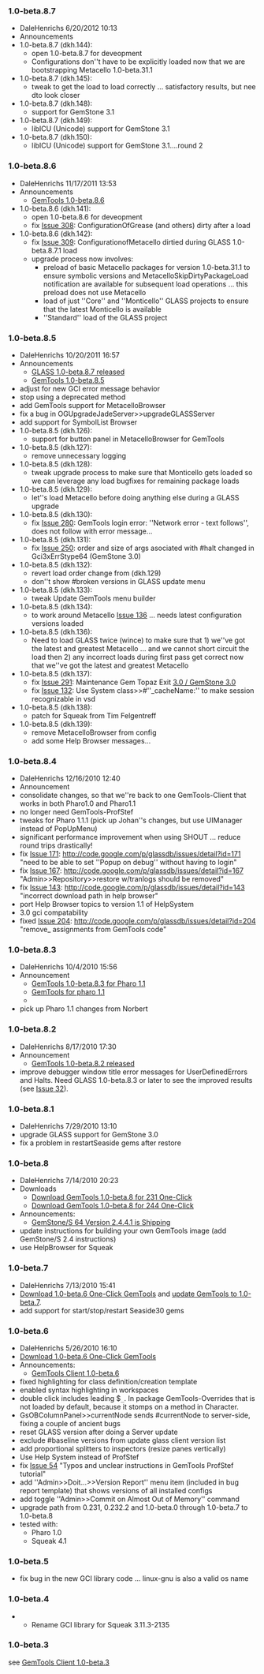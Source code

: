 ### 1.0-beta.8.7 ###
  * DaleHenrichs 6/20/2012 10:13
  * Announcements
  * 1.0-beta.8.7 (dkh.144):
    * open 1.0-beta.8.7 for deveopment
    * Configurations don''t have to be explicitly loaded now that we are bootstrapping Metacello 1.0-beta.31.1
  * 1.0-beta.8.7 (dkh.145):
    * tweak to get the load to load correctly ... satisfactory results, but nee dto look closer
  * 1.0-beta.8.7 (dkh.148):
    * support for GemStone 3.1
  * 1.0-beta.8.7 (dkh.149):
    * libICU (Unicode) support for GemStone 3.1
  * 1.0-beta.8.7 (dkh.150):
    * libICU (Unicode) support for GemStone 3.1....round 2
### 1.0-beta.8.6 ###
  * DaleHenrichs 11/17/2011 13:53
  * Announcements
    * [GemTools 1.0-beta.8.6](http://gemstonesoup.wordpress.com/2011/11/18/gemtools-1-0-beta-8-6/)
  * 1.0-beta.8.6 (dkh.141):
    * open 1.0-beta.8.6 for deveopment
    * fix [Issue 308](https://code.google.com/p/glassdb/issues/detail?id=308): ConfigurationOfGrease (and others) dirty after a load
  * 1.0-beta.8.6 (dkh.142):
    * fix [Issue 309](https://code.google.com/p/glassdb/issues/detail?id=309): ConfigurationofMetacello dirtied during GLASS 1.0-beta.8.7.1 load
    * upgrade process now involves:
      * preload of basic Metacello packages for version 1.0-beta.31.1 to ensure symbolic versions and MetacelloSkipDirtyPackageLoad notification are available for subsequent load operations ... this preload does not use Metacello
      * load of just ''Core'' and ''Monticello'' GLASS projects to ensure that the latest Monticello is available
      * ''Standard'' load of the GLASS project

### 1.0-beta.8.5 ###
  * DaleHenrichs 10/20/2011 16:57
  * Announcements
    * [GLASS 1.0-beta.8.7 released](http://forum.world.st/GLASS-1-0-beta-8-7-released-td3923882.html)
    * [GemTools 1.0-beta.8.5](http://gemstonesoup.wordpress.com/2011/10/21/gemtools-1-0-beta-8-5/)
  * adjust for new GCI error message behavior
  * stop using a deprecated method
  * add GemTools support for MetacelloBrowser
  * fix a bug in OGUpgradeJadeServer>>upgradeGLASSServer
  * add support for SymbolList Browser
  * 1.0-beta.8.5 (dkh.126):
    * support for button panel in MetacelloBrowser for GemTools
  * 1.0-beta.8.5 (dkh.127):
    * remove unnecessary logging
  * 1.0-beta.8.5 (dkh.128):
    * tweak upgrade process to make sure that Monticello gets loaded so we can leverage any load bugfixes for remaining package loads
  * 1.0-beta.8.5 (dkh.129):
    * let''s load Metacello before doing anything else during a GLASS upgrade
  * 1.0-beta.8.5 (dkh.130):
    * fix [Issue 280](https://code.google.com/p/glassdb/issues/detail?id=280): GemTools login error: ''Network error - text follows'', does not follow with error message...
  * 1.0-beta.8.5 (dkh.131):
    * fix [Issue 250](https://code.google.com/p/glassdb/issues/detail?id=250): order and size of args asociated with #halt changed in Gci3xErrStype64 (GemStone 3.0)
  * 1.0-beta.8.5 (dkh.132):
    * revert load order change from (dkh.129)
    * don''t show #broken versions in GLASS update menu
  * 1.0-beta.8.5 (dkh.133):
    * tweak Update GemTools menu builder
  * 1.0-beta.8.5 (dkh.134):
    * to work around Metacello [Issue 136](https://code.google.com/p/glassdb/issues/detail?id=136) ... needs latest configuration versions loaded
  * 1.0-beta.8.5 (dkh.136):
    * Need to load GLASS twice (wince) to make sure that 1) we''ve got the latest and greatest Metacello ... and we cannot short circuit the load then 2) any incorrect loads during first pass get correct now that we''ve got the latest and greatest Metacello
  * 1.0-beta.8.5 (dkh.137):
    * fix [Issue 291](https://code.google.com/p/glassdb/issues/detail?id=291): Maintenance Gem Topaz Exit [3.0 / GemStone 3.0](Seaside.md)
    * fix [Issue 132](https://code.google.com/p/glassdb/issues/detail?id=132): Use System class>>#''_cacheName:'' to make session recognizable in vsd
  * 1.0-beta.8.5 (dkh.138):
    * patch for Squeak from Tim Felgentreff
  * 1.0-beta.8.5 (dkh.139):
    * remove MetacelloBrowser from config
    * add some Help Browser messages...
### 1.0-beta.8.4 ###
  * DaleHenrichs 12/16/2010 12:40
  * Announcement
  * consolidate changes, so that we''re back to one GemTools-Client that works in both Pharo1.0 and Pharo1.1
  * no longer need GemTools-ProfStef
  * tweaks for Pharo 1.1.1 (pick up Johan''s changes, but use UIManager instead of PopUpMenu)
  * significant performance improvement when using SHOUT ... reduce round trips drastically!
  * fix [Issue 171](https://code.google.com/p/glassdb/issues/detail?id=171): http://code.google.com/p/glassdb/issues/detail?id=171 "need to be able to set ''Popup on debug'' without having to login"
  * fix [Issue 167](https://code.google.com/p/glassdb/issues/detail?id=167): http://code.google.com/p/glassdb/issues/detail?id=167 "Admin>>Repository>>restore w/tranlogs should be removed"
  * fix [Issue 143](https://code.google.com/p/glassdb/issues/detail?id=143): http://code.google.com/p/glassdb/issues/detail?id=143 "incorrect download path in help browser"
  * port Help Browser topics to version 1.1 of HelpSystem
  * 3.0 gci compatability
  * fixed [Issue 204](https://code.google.com/p/glassdb/issues/detail?id=204): http://code.google.com/p/glassdb/issues/detail?id=204 "remove_ assignments from GemTools code"
### 1.0-beta.8.3 ###
  * DaleHenrichs 10/4/2010 15:56
  * Announcement
    * [GemTools 1.0-beta.8.3 for Pharo 1.1](http://gemstonesoup.wordpress.com/2010/10/04/gemtools-1-0-beta-8-3-for-pharo-1-1/)
    * [GemTools for pharo 1.1](http://forum.world.st/GemTools-for-pharo-1-1-tp2542305p2955241.html)
    * 
  * pick up Pharo 1.1 changes from Norbert
### 1.0-beta.8.2 ###
  * DaleHenrichs 8/17/2010 17:30
  * Announcement
    * [GemTools 1.0-beta.8.2 released](http://forum.world.st/GemTools-1-0-beta-8-2-released-td2335893.html#a2335893)
  * improve debugger window title error messages for UserDefinedErrors and Halts. Need GLASS 1.0-beta.8.3 or later to see the improved results (see [Issue 32](https://code.google.com/p/glassdb/issues/detail?id=32)).
### 1.0-beta.8.1 ###
  * DaleHenrichs 7/29/2010 13:10
  * upgrade GLASS support for GemStone 3.0
  * fix a problem in restartSeaside gems after restore
### 1.0-beta.8 ###
  * DaleHenrichs 7/14/2010 20:23
  * Downloads
    * [Download GemTools 1.0-beta.8 for 231 One-Click](http://seaside.gemstone.com/squeak/GemTools-1.0-beta.8-231x.app.zip)
    * [Download GemTools 1.0-beta.8 for 244 One-Click](http://seaside.gemstone.com/squeak/GemTools-1.0-beta.8-244x.app.zip)
  * Announcements:
    * [GemStone/S 64 Version 2.4.4.1 is Shipping](http://gemstonesoup.wordpress.com/2010/07/15/gemstones-64-version-2-4-4-1-is-shipping/)
  * update instructions for building your own GemTools image (add GemStone/S 2.4 instructions)
  * use HelpBrowser for Squeak
### 1.0-beta.7 ###
  * DaleHenrichs 7/13/2010 15:41
  * [Download 1.0-beta.6 One-Click GemTools](http://seaside.gemstone.com/squeak/GemTools-1.0-beta.6.zip) and [update GemTools to 1.0-beta.7](GemToolsUpdate#Update_GemTools_Launcher.md).
  * add support for start/stop/restart Seaside30 gems
### 1.0-beta.6 ###
  * DaleHenrichs 5/26/2010 16:10
  * [Download 1.0-beta.6 One-Click GemTools](http://seaside.gemstone.com/squeak/GemTools-1.0-beta.6.zip)
  * Announcements:
    * [GemTools Client 1.0-beta.6](http://gemstonesoup.wordpress.com/2010/05/26/gemtools-client-1-0-beta-6/)
  * fixed highlighting for class definition/creation template
  * enabled syntax highlighting in workspaces
  * double click includes leading $`_`. In package GemTools-Overrides that is not loaded by default, because it stomps on a method in Character.
  * GsOBColumnPanel>>currentNode sends #currentNode to server-side, fixing a couple of ancient bugs
  * reset GLASS version after doing a Server update
  * exclude #baseline versions from update glass client version list
  * add proportional splitters to inspectors (resize panes vertically)
  * Use Help System instead of ProfStef
  * fix [Issue 54](https://code.google.com/p/glassdb/issues/detail?id=54) "Typos and unclear instructions in GemTools ProfStef tutorial"
  * add ''Admin>>Doit...>>Version Report'' menu item (included in bug report template) that shows versions of all installed configs
  * add toggle ''Admin>>Commit on Almost Out of Memory'' command
  * upgrade path from 0.231,  0.232.2 and 1.0-beta.0 through 1.0-beta.7 to 1.0-beta.8
  * tested with:
    * Pharo 1.0
    * Squeak 4.1
### 1.0-beta.5 ###
  * fix bug in the new GCI library code ... linux-gnu is also a valid os name
### 1.0-beta.4 ###
  * - Rename GCI library for Squeak 3.11.3-2135
### 1.0-beta.3 ###
see [GemTools Client 1.0-beta.3](http://gemstonesoup.wordpress.com/2010/01/25/gemtools-client-1-0-beta-3/)